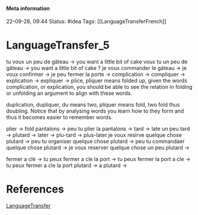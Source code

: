 #### Meta information
22-09-28, 09:44
Status: #idea
Tags: [[LanguageTransferFrench]]





# LanguageTransfer_5

tu voux un peu de gâteau -> you want a little bit of cake 
voux tu un peu de gâteau -> you want a little bit of cake ?
je voux commander le gàteau -> 
je voux confirmer ->
je peu fermer la porte -> 
complication ->
compliquer ->
explication -> 
expliquer ->
plice, pliquer means folded up, given the words complication, or explication, you should be able to see the relation in folding or unfolding an argument to align with these words.

duplication, dupliquer, du means two, pliquer means fold, two fold thus doubling. Notice that by analysing words you learn how to they form and thus it becomes easier to remember words.

plier -> fold
pantalons ->
peu tu plier la pantalons -> 
tard -> late
un peu tard ->
plutard -> later -> plu-tard -> plus-later
je voux resirve quelque chose plutard -> 
peu tu organiser quelque chose plutard ->
peu tu commandaer quelque chose plutard -> 
je voux reserver quelque chose un peu plutard ->

fermer a clè ->
tu peux fermer a cle la port ->
tu peux fermer la port a cle -> 
tu peux fermer a cle la port plutard ->
a plutard ->








# References
[LanguageTransfer](https://www.youtube.com/watch?v=LsG_0hyr_ro&list=PLeA5t3dWTWvvZln1pJ-Ij8xOmS_3zH-4j&ab_channel=LanguageTransfer)